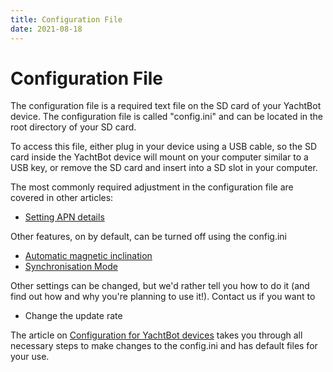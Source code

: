 ```yaml
---
title: Configuration File
date: 2021-08-18
---
```


# Configuration File

The configuration file is a required text file on the SD card of your YachtBot device. The configuration file is called "config.ini" and can be located in the root directory of your SD card.

To access this file, either plug in your device using a USB cable, so the SD card inside the YachtBot device will mount on your computer similar to a USB key, or remove the SD card and insert into a SD slot in your computer.

The most commonly required adjustment in the configuration file are covered in other articles:

- [Setting APN details](../../YachtBot%20Products/YachtBot%20product%20family%20fundamentals/SIM%20data%20settings.md)

Other features, on by default, can be turned off using the config.ini

- [Automatic magnetic inclination](../../YachtBot%20Products/Deprecated%20articles/Automatic%20magnetic%20inclination.md)
- [Synchronisation Mode](../../YachtBot%20Products/YachtBot%20product%20family%20fundamentals/Synchronisation%20Mode.md)

Other settings can be changed, but we'd rather tell you how to do it (and find out how and why you're planning to use it!). Contact us if you want to

- Change the update rate

The article on [Configuration for YachtBot devices](../../YachtBot%20Products/YachtBot%20product%20family%20fundamentals/Making%20configuration%20changes%20on%20YachtBot%20devices.md) takes you through all necessary steps to make changes to the config.ini and has default files for your use.
